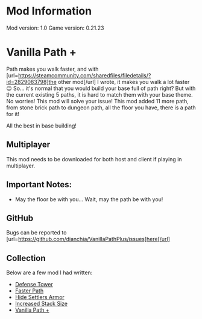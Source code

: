 # Mod Information
Mod version: 1.0
Game version: 0.21.23

# Vanilla Path +
Path makes you walk faster, and with [url=https://steamcommunity.com/sharedfiles/filedetails/?id=2829083798]the other mod[/url] I wrote, it makes you walk a lot faster 😉
So... it's normal that you would build your base full of path right? But with the current existing 5 paths, it is hard to match them with your base theme.
No worries! This mod will solve your issue! This mod added 11 more path, from stone brick path to dungeon path, all the floor you have, there is a path for it!

All the best in base building!

## Multiplayer
This mod needs to be downloaded for both host and client if playing in multiplayer.

## Important Notes:
- May the floor be with you... Wait, may the path be with you!

## GitHub
Bugs can be reported to [url=https://github.com/dianchia/VanillaPathPlus/issues]here[/url]

## Collection
Below are a few mod I had written:
- [Defense Tower](https://github.com/dianchia/DefenseTower)
- [Faster Path](https://github.com/dianchia/FasterPath)
- [Hide Settlers Armor](https://github.com/dianchia/HideSettlersArmor)
- [Increased Stack Size](https://github.com/dianchia/IncreasedStackSize)
- [Vanilla Path +](https://github.com/dianchia/VanillaPathPlus)
